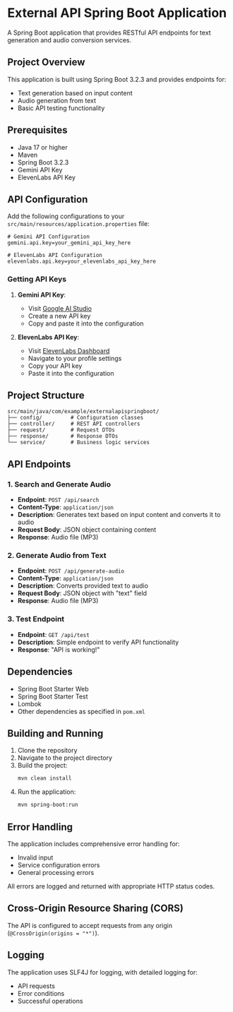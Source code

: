 # External API Spring Boot Application

A Spring Boot application that provides RESTful API endpoints for text generation and audio conversion services.

## Project Overview

This application is built using Spring Boot 3.2.3 and provides endpoints for:
- Text generation based on input content
- Audio generation from text
- Basic API testing functionality

## Prerequisites

- Java 17 or higher
- Maven
- Spring Boot 3.2.3
- Gemini API Key
- ElevenLabs API Key

## API Configuration

Add the following configurations to your `src/main/resources/application.properties` file:

```properties
# Gemini API Configuration
gemini.api.key=your_gemini_api_key_here

# ElevenLabs API Configuration
elevenlabs.api.key=your_elevenlabs_api_key_here
```

### Getting API Keys
1. **Gemini API Key**:
   - Visit [Google AI Studio](https://makersuite.google.com/app/apikey)
   - Create a new API key
   - Copy and paste it into the configuration

2. **ElevenLabs API Key**:
   - Visit [ElevenLabs Dashboard](https://elevenlabs.io/app)
   - Navigate to your profile settings
   - Copy your API key
   - Paste it into the configuration

## Project Structure

```
src/main/java/com/example/externalapispringboot/
├── config/         # Configuration classes
├── controller/     # REST API controllers
├── request/        # Request DTOs
├── response/       # Response DTOs
└── service/        # Business logic services
```

## API Endpoints

### 1. Search and Generate Audio
- **Endpoint**: `POST /api/search`
- **Content-Type**: `application/json`
- **Description**: Generates text based on input content and converts it to audio
- **Request Body**: JSON object containing content
- **Response**: Audio file (MP3)

### 2. Generate Audio from Text
- **Endpoint**: `POST /api/generate-audio`
- **Content-Type**: `application/json`
- **Description**: Converts provided text to audio
- **Request Body**: JSON object with "text" field
- **Response**: Audio file (MP3)

### 3. Test Endpoint
- **Endpoint**: `GET /api/test`
- **Description**: Simple endpoint to verify API functionality
- **Response**: "API is working!"

## Dependencies

- Spring Boot Starter Web
- Spring Boot Starter Test
- Lombok
- Other dependencies as specified in `pom.xml`

## Building and Running

1. Clone the repository
2. Navigate to the project directory
3. Build the project:
   ```bash
   mvn clean install
   ```
4. Run the application:
   ```bash
   mvn spring-boot:run
   ```

## Error Handling

The application includes comprehensive error handling for:
- Invalid input
- Service configuration errors
- General processing errors

All errors are logged and returned with appropriate HTTP status codes.

## Cross-Origin Resource Sharing (CORS)

The API is configured to accept requests from any origin (`@CrossOrigin(origins = "*")`).

## Logging

The application uses SLF4J for logging, with detailed logging for:
- API requests
- Error conditions
- Successful operations


